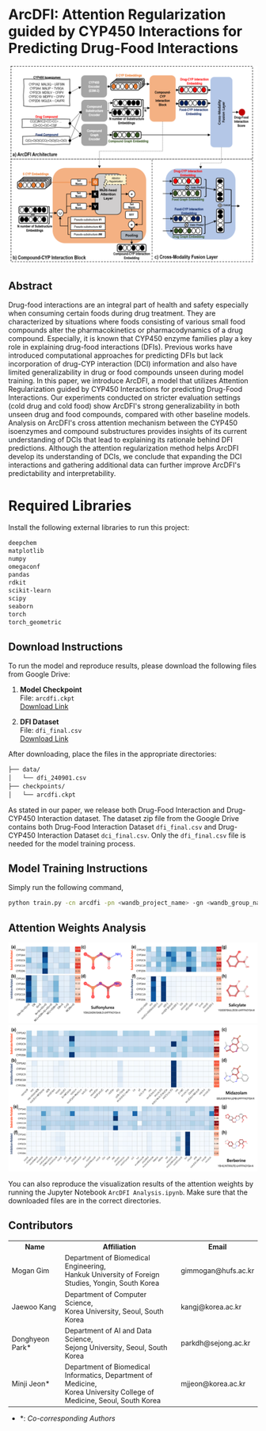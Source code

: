 # ArcDFI: Attention Regularization guided by CYP450 Interactions for Predicting Drug-Food Interactions

![img](./img/arcdfi_model.png)

## Abstract

Drug-food interactions are an integral part of health and safety especially when consuming certain foods during drug treatment. They are characterized by situations where foods consisting of various small food compounds alter the pharmacokinetics or pharmacodynamics of a drug compound. Especially, it is known that CYP450 enzyme families play a key role in explaining drug-food interactions (DFIs). Previous works have introduced computational approaches for predicting DFIs but lack incorporation of drug-CYP interaction (DCI) information and also have limited generalizability in drug or food compounds unseen during model training. In this paper, we introduce ArcDFI, a model that utilizes Attention Regularization guided by CYP450 Interactions for predicting Drug-Food Interactions. Our experiments conducted on stricter evaluation settings (cold drug and cold food) show ArcDFI's strong generalizability in both unseen drug and food compounds, compared with other baseline models. Analysis on ArcDFI's cross attention mechanism between the CYP450 isoenzymes and compound substructures provides insights of its current understanding of DCIs that lead to explaining its rationale behind DFI predictions. Although the attention regularization method helps ArcDFI develop its understanding of DCIs, we conclude that expanding the DCI interactions and gathering additional data can further improve ArcDFI's predictability and interpretability.

# Required Libraries

Install the following external libraries to run this project:

```text
deepchem
matplotlib
numpy
omegaconf
pandas
rdkit
scikit-learn
scipy
seaborn
torch
torch_geometric
```

## Download Instructions

To run the model and reproduce results, please download the following files from Google Drive:

1. **Model Checkpoint**  
   File: `arcdfi.ckpt`  
   [Download Link](https://drive.google.com/file/d/1yVcO_O6pYbCtTGxQjwwWD550okSmhizr/view?usp=sharing)

2. **DFI Dataset**  
   File: `dfi_final.csv`  
   [Download Link](https://drive.google.com/file/d/1TAr6v1Swfn4F_O_GyKKQf6KlsWh8lQ5N/view?usp=sharing)

After downloading, place the files in the appropriate directories:
```bash
├── data/
│   └── dfi_240901.csv
├── checkpoints/
│   └── arcdfi.ckpt
```

As stated in our paper, we release both Drug-Food Interaction and Drug-CYP450 Interaction dataset. The dataset zip file from the Google Drive contains both Drug-Food Interaction Dataset `dfi_final.csv` and Drug-CYP450 Interaction Dataset `dci_final.csv`. Only the `dfi_final.csv` file is needed for the model training process. 

## Model Training Instructions

Simply run the following command,

```bash
python train.py -cn arcdfi -pn <wandb_project_name> -gn <wandb_group_name> -sn <wandb_session_name> -ds <newdrug_or_newfood>
```

## Attention Weights Analysis

![img](./img/arcdfi_analysis1.png)
![img](./img/arcdfi_analysis2.png)

You can also reproduce the visualization results of the attention weights by running the Jupyter Notebook `ArcDFI Analysis.ipynb`. Make sure that the downloaded files are in the correct directories.


## Contributors

<table>
	<tr>
		<th>Name</th>		
		<th>Affiliation</th>
		<th>Email</th>
	</tr>
	<tr>
		<td>Mogan Gim</td>		
		<td>Department of Biomedical Engineering,<br>Hankuk University of Foreign Studies, Yongin, South Korea</td>
		<td>gimmogan@hufs.ac.kr</td>
	</tr>
	<tr>
		<td>Jaewoo Kang</td>		
		<td>Department of Computer Science,<br>Korea University, Seoul, South Korea</td>
		<td>kangj@korea.ac.kr</td>
	</tr>	
	<tr>
		<td>Donghyeon Park*</td>		
		<td>Department of AI and Data Science,<br>Sejong University, Seoul, South Korea</td>
		<td>parkdh@sejong.ac.kr</td>
	</tr>
	<tr>
		<td>Minji Jeon*</td>		
		<td>Department of Biomedical Informatics, Department of Medicine,<br>Korea University College of Medicine, Seoul, South Korea</td>
		<td>mjjeon@korea.ac.kr</td>
	</tr>
</table>

- &ast;: *Co-corresponding Authors*